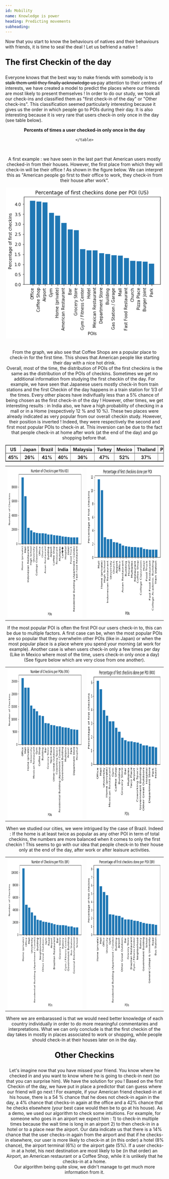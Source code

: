 ```yaml
---
id: Mobility
name: Knowledge is power
heading: Predicting movements
subheading: 
---
```


Now that you start to know the behaviours of natives and their behaviours with friends, it is time to seal the deal ! Let us befriend a native ! <br>
<p style="color:black;font-size:25px;"><b>The first Checkin of the day</b></p>

Everyone knows that the best way to make friends with somebody is to <s> stalk them until they finally acknowledge us </s> pay attention to their centres of interests, we have created a model to predict the places where our friends are most likely to present themselves ! In order to do our study, we took all our check-ins and classified them as "first check-in of the day" or "Other check-ins". This classification seemed particularly interesting because it gives us the order in which people go to POIs during their day. It is also interesting because it is very rare that users check-in only once in the day (see table below).<br>

<html>
<center>
  <head>
    <title>Percents of times a user checked-in only once in the day</title>
    <b>Percents of times a user checked-in only once in the day</b>
  </head>
  <body>
    <table border="collapse" style="width:100%">
      <tr>
        <th>US</th>
        <th>Japan</th>
        <th>Brazil</th>
        <th>India</th>
        <th>Malaysia</th>
        <th>Turkey</th>
        <th>Mexico</th>
        <th>Thailand</th>
        <th>Phillipines</th>
      </tr>
      <tr>
        <th>45%</th>
        <th>26%</th>
        <th>41%</th>
        <th>40%</th>
        <th>36%</th>
        <th>47%</th>
        <th>52%</th>
        <th>37%</th>
        <th>36%</th>
      </tr>
      
    </table>
  </body>
  </center>
</html><br>

A first example : we have seen in the last part that American users mostly checked-in from their houses. However, the first place from which they will check-in will be their office ! As shown in the figure below. We can interpret this as "American people go first to their office to work, they check-in from their house after work".

<tr>
<center><img src="img/first_POI_USA.png" alt="drawing" width=500 height=480/></center>
<tr/> <br>

From the graph, we also see that Coffee Shops are a popular place to check-in for the first time. This shows that American people like starting their day with a nice hot drink. <br>
Overall, most of the time, the distribution of POIs of the first checkins is the same as the distribution of the POIs of checkins. Sometimes we get no additional information from studying the first checkin of the day. For example, we have seen that Japanese users mostly check-in from train stations and the first Checkin of the day happens in a train station for 1/3 of the times. Every other places have indivifually less than a 5% chance of being chosen as the first check-in of the day ! However, other times, we get interesting results : in India also, we have a high probability of checking in a mall or in a Home (respectively 12 % and 10 %). These two places were already indicated as very popular from our overall checkin study. However, their position is inverted ! Indeed,  they were respectively the second and first most popular POIs to check-in at. This inversion can be due to the fact that people check-in at home after work (at the end of the day) and go shopping before that.<br>
<table>
<center>
  <tr>
    <td><img src="img/Number_checkins_per_poi_ID.png" width=500 height=480></td>
    <td><img src="img/first_POI_India.png" width=500 height=480></td>
  </tr>
  </center>
</table>
If the most popular POI is often the first POI our users check-in to, this can be due to multiple factors. A first case can be, when the most popular POIs are so popular that they overwhelm other POIs (like in Japan) or when the most popular place is a place where you spend your morning (at work for example). Another case is when users check-in only a few times per day (Like in Mexico where most of the time, users check-in only once a day)(See figure below which are very close from one another).

<table>
<center>
  <tr>
    <td><img src="img/Number_checkins_per_poi_Mexico.png" width=500 height=480></td>
    <td><img src="img/first_POI_Mexico.png" width=500 height=480></td>
  </tr>
  </center>
</table>
When we studied our cities, we were intrigued by the case of Brazil. Indeed : If the home is at least twice as popular as any other POI in term of total checkins, the numbers are more balanced when it comes to only the first checkin ! This seems to go with our idea that people check-in to their house only at the end of the day, after work or after leaisure activities.
<table>
<center>
  <tr>
    <td><img src="img/Number_checkins_per_poi_BR.png" width=500 height=480></td>
    <td><img src="img/first_POI_BR.png" width=500 height=480></td>
  </tr>
  </center>
</table>

Where we are embarassed is that we would need better knowledge of each country individually in order to do more meaningful commentaries and interpretations. What we can only conclude is that the first checkin of the day takes in mostly in places associated to work or shopping, while people should check-in at their houses later on in the day.<br>

<p style="color:black;font-size:25px;"><b>Other Checkins</b></p>

Let's imagine now that you have missed your friend. You know where he checked in and you want to know where he is going to check-in next (so that you can surprise him). We have the solution for you ! Based on the first Checkin of the day, we have put in place a predictor that can guess where our friend will go next ! For example, if your American friend checked-in at his house, there is a 54 % chance that he does not check-in again in the day, a 4% chance that checks-in again at the office and a 42% chance that he checks elsewhere (your best case would then be to go at his house). As a demo, we used our algorithm to check some intuitions. For example, for someone who goes in an airport we expect him : 1) to check-in multiple times because the wait time is long in an airport 2) to then check-in in a hotel or to a place near the airport. Our data indicate us that there is a 14% chance that the user checks-in again from the airport and that if he checks-in elsewhere, our user is more likely to check-in at (in this order) a hotel (8% chance), the airport terminal (6%) or the airport gate (5%). If a user checks-in at a hotel, his next destination are most likely to be (in that order) an Airport, an American restaurant or a Coffee Shop, while it is unlikely that he checks-in at a home.<br>
Our algorithm being quite slow, we didn't manage to get much more information from it.
